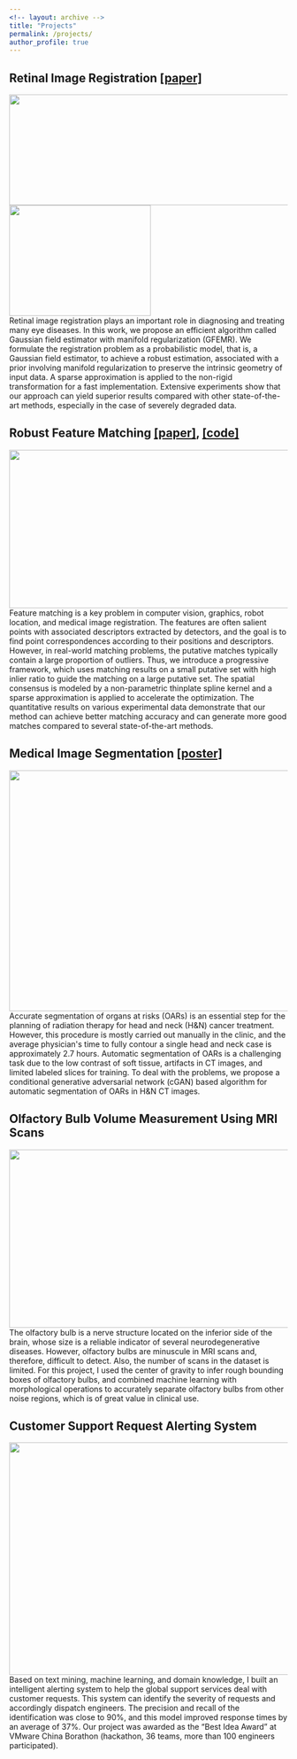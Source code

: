 ```yaml
---
<!-- layout: archive -->
title: "Projects"
permalink: /projects/
author_profile: true
---
```

## Retinal Image Registration [[paper]](https://authors.elsevier.com/c/1YDGYbZX4vg-J)
<img width="520" height="200" src="https://JiahaoPlus.github.io/images/gfemr_our_m.jpg"/>  <img width="256" height="200" src="https://JiahaoPlus.github.io/images/gfemr_our_r.jpg"/> <br>
Retinal image registration plays an important role in diagnosing and treating many eye diseases. In this work, we propose an efficient algorithm called Gaussian field estimator with manifold regularization (GFEMR). We formulate the registration problem as a probabilistic model, that is, a Gaussian field estimator, to achieve a robust estimation, associated with a prior involving manifold regularization to preserve the intrinsic geometry of input data. A sparse approximation is applied to the non-rigid transformation for a fast implementation. Extensive experiments show that our approach can yield superior results compared with other state-of-the-art methods, especially in the case of severely degraded data.

## Robust Feature Matching [[paper]](https://ieeexplore.ieee.org/document/8089726), [[code]](https://github.com/JiahaoPlus/PSSC)
<img width="800" height="286" src="https://JiahaoPlus.github.io/images/gfemr_our_m.jpg"/> <br>
Feature matching is a key problem in computer vision, graphics, robot location, and medical image registration. The features are often salient points with associated descriptors extracted by detectors, and the goal is to find point correspondences according to their positions and descriptors. However, in real-world matching problems, the putative matches typically contain a large proportion of outliers. Thus, we introduce a progressive framework, which uses matching results on a small putative set with high inlier ratio to guide the matching on a large putative set. The spatial consensus is modeled by a non-parametric thinplate spline kernel and a sparse approximation is applied to accelerate the optimization. The quantitative results on various experimental data demonstrate that our method can achieve better matching accuracy and can generate more good matches compared to several state-of-the-art methods.

## Medical Image Segmentation [[poster]](https://JiahaoPlus.github.io/files/UCLA_Poster.pdf)
<img width="800" height="435" src="https://JiahaoPlus.github.io/images/HaN.jpg"/> <br>
Accurate segmentation of organs at risks (OARs) is an essential step for the planning of radiation therapy for head and neck (H&N) cancer treatment. However, this procedure is mostly carried out manually in the clinic, and the average physician's time to fully contour a single head and neck case is approximately 2.7 hours. Automatic segmentation of OARs is a challenging task due to the low contrast of soft tissue, artifacts in CT images, and limited labeled slices for training. To deal with the problems, we propose a conditional generative adversarial network (cGAN) based algorithm for automatic segmentation of OARs in H&N CT images.

## Olfactory Bulb Volume Measurement Using MRI Scans
<img width="800" height="322" src="https://JiahaoPlus.github.io/images/OB.png"/><br>
The olfactory bulb is a nerve structure located on the inferior side of the brain, whose size is a reliable indicator of several neurodegenerative diseases. However, olfactory bulbs are minuscule in MRI scans and, therefore, difficult to detect. Also, the number of scans in the dataset is limited. For this project, I used the center of gravity to infer rough bounding boxes of olfactory bulbs, and combined machine learning with morphological operations to accurately separate olfactory bulbs from other noise regions, which is of great value in clinical use.

## Customer Support Request Alerting System
<img width="800" height="420" src="https://JiahaoPlus.github.io/images/SR.png"/><br>
Based on text mining, machine learning, and domain knowledge, I built an intelligent alerting system to help the global support services deal with customer requests. This system can identify the severity of requests and accordingly dispatch engineers. The precision and recall of the identification was close to 90%, and this model improved response times by an average of 37%. Our project was awarded as the “Best Idea Award” at VMware China Borathon (hackathon, 36 teams, more than 100 engineers participated).